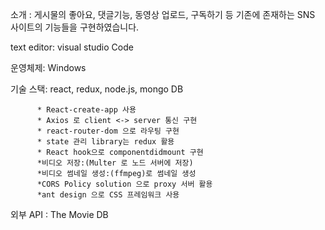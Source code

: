 소개 : 게시물의 좋아요, 댓글기능, 동영상 업로드, 구독하기 등 기존에 존재하는 SNS 사이트의 기능들을 구현하였습니다.

text editor: visual studio Code

운영체제: Windows

기술 스택: react, redux, node.js, mongo DB

          * React-create-app 사용
          * Axios 로 client <-> server 통신 구현
          * react-router-dom 으로 라우팅 구현
          * state 관리 library는 redux 활용
          * React hook으로 componentdidmount 구현
          *비디오 저장:(Multer 로 노드 서버에 저장)
          *비디오 썸네일 생성:(ffmpeg)로 썸네일 생성
          *CORS Policy solution 으로 proxy 서버 활용
          *ant design 으로 CSS 프레임워크 사용
          

외부 API : The Movie DB
